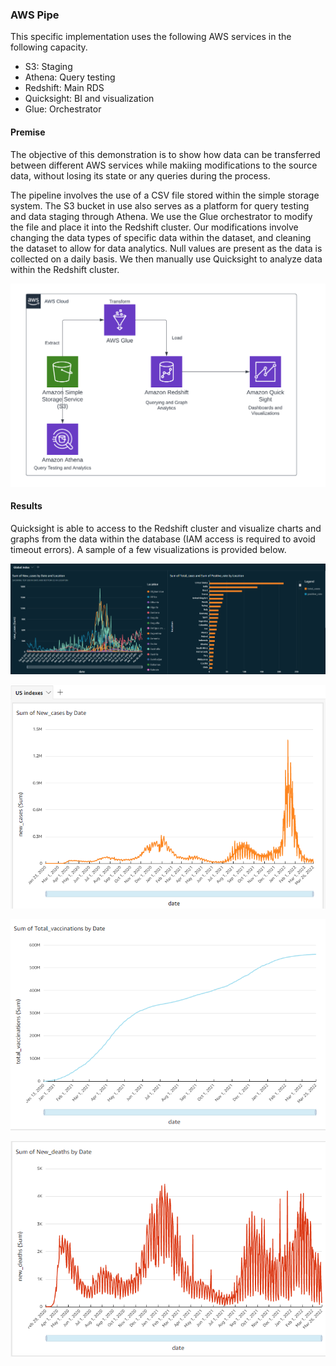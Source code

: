 ### AWS Pipe
This specific implementation uses the following AWS services in the following capacity.
- S3: Staging
- Athena: Query testing
- Redshift: Main RDS
- Quicksight: BI and visualization
- Glue: Orchestrator

#### Premise
The objective of this demonstration is to show how data can be transferred between different AWS services while makiing modifications to the source data, without losing its state or any queries during the process.

The pipeline involves the use of a CSV file stored within the simple storage system. The S3 bucket in use also serves as a platform for query testing and data staging through Athena.
We use the Glue orchestrator to modify the file and place it into the Redshift cluster. Our modifications involve changing the data types of specific data within the dataset, and cleaning the dataset
to allow for data analytics. Null values are present as the data is collected on a daily basis.
We then manually use Quicksight to analyze data within the Redshift cluster.

![Architecture](images/AWSProjectArchitecture.png)

#### Results
Quicksight is able to access to the Redshift cluster and visualize charts and graphs from the data within the database (IAM access is required to avoid timeout errors).
A sample of a few visualizations is provided below.

![GIndex](images/Global_Index.png)


![USCaseTimeline](images/US_cases_timeline.png)


![USVaccinations](images/US_vaccinations_timeline.png)


![USDeathTimeline](images/US_deaths_timeline.png)
